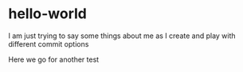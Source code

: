# hello-world
I am just trying to say some things about me as I create and play with different commit options

Here we go for another test
